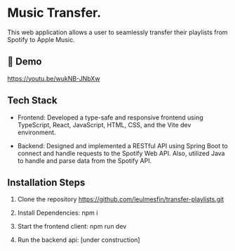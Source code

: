 
# Music Transfer.

This web application allows a user to seamlessly transfer their playlists from Spotify to Apple Music.


## 🚀 Demo
https://youtu.be/wukNB-JNbXw

## Tech Stack
- Frontend: Developed a type-safe and responsive frontend using TypeScript, React, JavaScript, HTML, CSS, and the Vite dev environment.

- Backend: Designed and implemented a RESTful API using Spring Boot to connect and handle requests to the Spotify Web API. Also, utilized Java to handle and parse data from the Spotify API.
## Installation Steps
1. Clone the repository
https://github.com/leulmesfin/transfer-playlists.git

2. Install Dependencies:
npm i

3. Start the frontend client:
npm run dev

4. Run the backend api:
[under construction]
